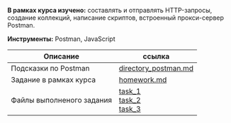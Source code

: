 **В рамках курса изучено:** составлять и отправлять HTTP-запросы, создание коллекций, написание скриптов, встроенный прокси-сервер Postman.

**Инструменты:** Postman, JavaScript



| Описание                  | ссылка                                                       |
| ------------------------- | ------------------------------------------------------------ |
| Подсказки по Postman      | [directory_postman.md](https://github.com/AG-Sokolova/testingCourse/blob/postman/directory_postman.md)|
| Задание в рамках курса    | [homework.md](https://github.com/AG-Sokolova/testingCourse/blob/postman/homework.md) |
| Файлы выполненого задания | [task_1](https://github.com/AG-Sokolova/testingCourse/blob/postman/%D0%A1oursePostman_task1.postman_collection.json)<br/>[task_2](https://github.com/AG-Sokolova/testingCourse/tree/postman/task2)<br/>[task_3](https://github.com/AG-Sokolova/testingCourse/tree/postman/task3) |

